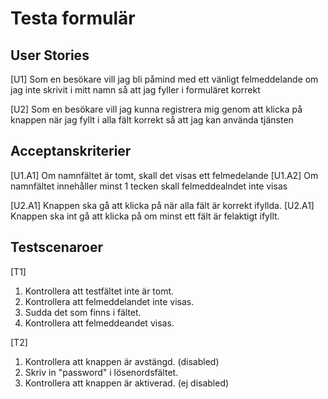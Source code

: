 # Testa formulär

## User Stories

[U1] Som en besökare
vill jag bli påmind med ett vänligt felmeddelande om jag inte skrivit i mitt namn
så att jag fyller i formuläret korrekt

[U2] Som en besökare
vill jag kunna registrera mig genom att klicka på knappen när jag fyllt i alla fält korrekt
så att jag kan använda tjänsten

## Acceptanskriterier

[U1.A1] Om namnfältet är tomt, skall det visas ett felmedelande
[U1.A2] Om namnfältet innehåller minst 1 tecken skall felmeddealndet inte visas

[U2.A1] Knappen ska gå att klicka på när alla fält är korrekt ifyllda.
[U2.A1] Knappen ska int gå att klicka på om minst ett fält är felaktigt ifyllt.

## Testscenaroer

[T1]

1. Kontrollera att testfältet inte är tomt.
2. Kontrollera att felmeddelandet inte visas.
3. Sudda det som finns i fältet.
4. Kontrollera att felmeddeandet visas.

[T2]

1. Kontrollera att knappen är avstängd. (disabled)
2. Skriv in "password" i lösenordsfältet.
3. Kontrollera att knappen är aktiverad. (ej disabled)
